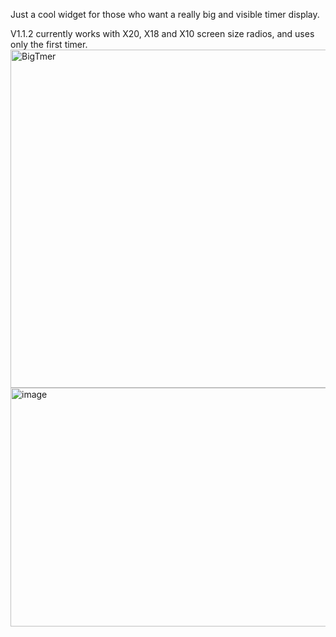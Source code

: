 Just a cool widget for those who want a really big and visible timer display.

V1.1.2 currently works with X20, X18 and X10 screen size radios, and uses only the first timer.
<img width="1370" height="541" alt="BigTmer" src="https://github.com/user-attachments/assets/63861608-9d07-47a4-a1bd-0ba02ddd7011" />
<img width="1045" height="382" alt="image" src="https://github.com/user-attachments/assets/5d402a82-9324-473a-8684-2750c9166361" />
